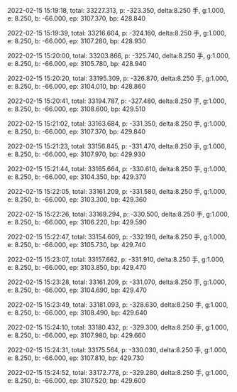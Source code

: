 2022-02-15 15:19:18, total: 33227.313, p: -323.350, delta:8.250 手, g:1.000, e: 8.250, b: -66.000, ep: 3107.370, bp: 428.840

2022-02-15 15:19:39, total: 33216.604, p: -324.160, delta:8.250 手, g:1.000, e: 8.250, b: -66.000, ep: 3107.280, bp: 428.930

2022-02-15 15:20:00, total: 33203.866, p: -325.740, delta:8.250 手, g:1.000, e: 8.250, b: -66.000, ep: 3105.780, bp: 428.940

2022-02-15 15:20:20, total: 33195.309, p: -326.870, delta:8.250 手, g:1.000, e: 8.250, b: -66.000, ep: 3104.010, bp: 428.860

2022-02-15 15:20:41, total: 33194.787, p: -327.480, delta:8.250 手, g:1.000, e: 8.250, b: -66.000, ep: 3108.600, bp: 429.510

2022-02-15 15:21:02, total: 33163.684, p: -331.350, delta:8.250 手, g:1.000, e: 8.250, b: -66.000, ep: 3107.370, bp: 429.840

2022-02-15 15:21:23, total: 33156.845, p: -331.470, delta:8.250 手, g:1.000, e: 8.250, b: -66.000, ep: 3107.970, bp: 429.930

2022-02-15 15:21:44, total: 33165.664, p: -330.610, delta:8.250 手, g:1.000, e: 8.250, b: -66.000, ep: 3104.350, bp: 429.370

2022-02-15 15:22:05, total: 33161.209, p: -331.580, delta:8.250 手, g:1.000, e: 8.250, b: -66.000, ep: 3103.300, bp: 429.360

2022-02-15 15:22:26, total: 33169.294, p: -330.500, delta:8.250 手, g:1.000, e: 8.250, b: -66.000, ep: 3106.220, bp: 429.590

2022-02-15 15:22:47, total: 33154.609, p: -332.190, delta:8.250 手, g:1.000, e: 8.250, b: -66.000, ep: 3105.730, bp: 429.740

2022-02-15 15:23:07, total: 33157.662, p: -331.910, delta:8.250 手, g:1.000, e: 8.250, b: -66.000, ep: 3103.850, bp: 429.470

2022-02-15 15:23:28, total: 33161.209, p: -331.070, delta:8.250 手, g:1.000, e: 8.250, b: -66.000, ep: 3104.690, bp: 429.470

2022-02-15 15:23:49, total: 33181.093, p: -328.630, delta:8.250 手, g:1.000, e: 8.250, b: -66.000, ep: 3108.490, bp: 429.640

2022-02-15 15:24:10, total: 33180.432, p: -329.300, delta:8.250 手, g:1.000, e: 8.250, b: -66.000, ep: 3107.980, bp: 429.660

2022-02-15 15:24:31, total: 33175.564, p: -330.030, delta:8.250 手, g:1.000, e: 8.250, b: -66.000, ep: 3107.810, bp: 429.730

2022-02-15 15:24:52, total: 33172.778, p: -329.280, delta:8.250 手, g:1.000, e: 8.250, b: -66.000, ep: 3107.520, bp: 429.600